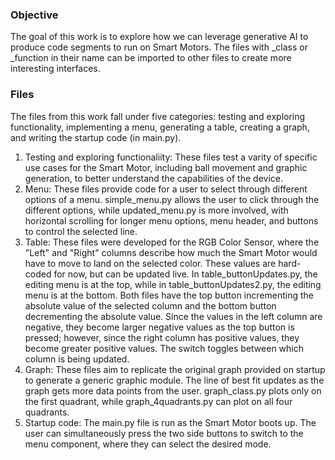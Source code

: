 ### Objective
The goal of this work is to explore how we can leverage generative AI to produce code segments to run on Smart Motors. The files with _class or _function in their name can be imported to other files to create more interesting interfaces. 

### Files
The files from this work fall under five categories: testing and exploring functionality, implementing a menu, generating a table, creating a graph, and writing the startup code (in main.py). 
1. Testing and exploring functionaliity: These files test a varity of specific use cases for the Smart Motor, including ball movement and graphic generation, to better understand the capabilities of the device.
2. Menu: These files provide code for a user to select through different options of a menu. simple_menu.py allows the user to click through the different options, while updated_menu.py is more involved, with horizontal scrolling for longer menu options, menu header, and buttons to control the selected line. 
3. Table: These files were developed for the RGB Color Sensor, where the "Left" and "Right" columns describe how much the Smart Motor would have to move to land on the selected color. These values are hard-coded for now, but can be updated live. In table_buttonUpdates.py, the editing menu is at the top, while in table_buttonUpdates2.py, the editing menu is at the bottom. Both files have the top button incrementing the absolute value of the selected column and the bottom button decrementing the absolute value. Since the values in the left column are negative, they become larger negative values as the top button is pressed; however, since the right column has positive values, they become greater positive values. The switch toggles between which column is being updated. 
4. Graph: These files aim to replicate the original graph provided on startup to generate a generic graphic module. The line of best fit updates as the graph gets more data points from the user. graph_class.py plots only on the first quadrant, while graph_4quadrants.py can plot on all four quadrants. 
5. Startup code: The main.py file is run as the Smart Motor boots up. The user can simultaneously press the two side buttons to switch to the menu component, where they can select the desired mode.  
